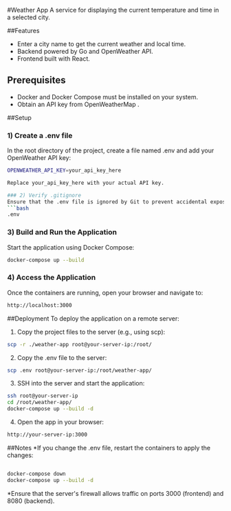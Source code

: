 #Weather App
A service for displaying the current temperature and time in a selected city.

##Features
* Enter a city name to get the current weather and local time.
* Backend powered by Go and OpenWeather API.
* Frontend built with React.

## Prerequisites
* Docker and Docker Compose must be installed on your system.
* Obtain an API key from OpenWeatherMap .

##Setup
### 1) Create a .env file
In the root directory of the project, create a file named .env and add your OpenWeather API key:
```bash
OPENWEATHER_API_KEY=your_api_key_here

Replace your_api_key_here with your actual API key.

### 2) Verify .gitignore
Ensure that the .env file is ignored by Git to prevent accidental exposure of your API key. The .gitignore file should include:
```bash
.env
```

### 3) Build and Run the Application
Start the application using Docker Compose:
```bash
docker-compose up --build
```

### 4) Access the Application
Once the containers are running, open your browser and navigate to:
```bash
http://localhost:3000
```
##Deployment
To deploy the application on a remote server:

1) Copy the project files to the server (e.g., using scp):
```bash
scp -r ./weather-app root@your-server-ip:/root/
```

2) Copy the .env file to the server:
```bash
scp .env root@your-server-ip:/root/weather-app/
```
3) SSH into the server and start the application:
```bash
ssh root@your-server-ip
cd /root/weather-app/
docker-compose up --build -d
```
4) Open the app in your browser:
```bash
http://your-server-ip:3000
```

##Notes
*If you change the .env file, restart the containers to apply the changes:
```bash

docker-compose down
docker-compose up --build -d
```
*Ensure that the server's firewall allows traffic on ports 3000 (frontend) and 8080 (backend).

